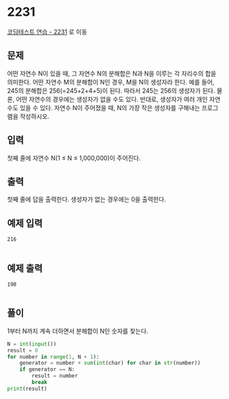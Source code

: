 # 2231

[코딩테스트 연습 - 2231][1] 로 이동

## 문제

어떤 자연수 N이 있을 때, 그 자연수 N의 분해합은 N과 N을 이루는 각 자리수의 합을 의미한다. 어떤 자연수 M의 분해합이 N인 경우, M을 N의 생성자라 한다. 예를 들어, 245의 분해합은 256(=245+2+4+5)이 된다. 따라서 245는 256의 생성자가 된다. 물론, 어떤 자연수의 경우에는 생성자가 없을 수도 있다. 반대로, 생성자가 여러 개인 자연수도 있을 수 있다.
자연수 N이 주어졌을 때, N의 가장 작은 생성자를 구해내는 프로그램을 작성하시오.

## 입력

첫째 줄에 자연수 N(1 ≤ N ≤ 1,000,000)이 주어진다.

## 출력

첫째 줄에 답을 출력한다. 생성자가 없는 경우에는 0을 출력한다.

## 예제 입력

```
216


```

## 예제 출력

```
198


```

## 풀이

1부터 N까지 계속 더하면서 분해합이 N인 숫자를 찾는다.

```python
N = int(input())
result = 0
for number in range(1, N + 1):
    generator = number + sum(int(char) for char in str(number))
    if generator == N:
        result = number
        break
print(result)

```

[1]: https://www.acmicpc.net/problem/2231
